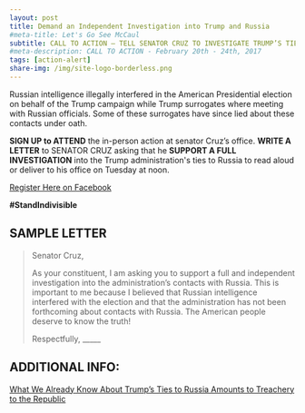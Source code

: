 ```yaml
---
layout: post
title: Demand an Independent Investigation into Trump and Russia
#meta-title: Let's Go See McCaul
subtitle: CALL TO ACTION – TELL SENATOR CRUZ TO INVESTIGATE TRUMP’S TIES TO RUSSIA
#meta-description: CALL TO ACTION - February 20th - 24th, 2017
tags: [action-alert]
share-img: /img/site-logo-borderless.png
---
```

Russian intelligence illegally interfered in the American Presidential election on behalf of the Trump campaign while Trump surrogates where meeting with Russian officials. Some of these surrogates have since lied about these contacts under oath.

**SIGN UP to ATTEND** the in-person action at senator Cruz’s office. **WRITE A LETTER** to SENATOR CRUZ asking that he **SUPPORT A FULL INVESTIGATION** into the Trump administration's ties to Russia to read aloud or deliver to his office on Tuesday at noon.

[Register Here on Facebook](https://www.facebook.com/events/259471934499236/)

**#StandIndivisible**

## SAMPLE LETTER

> Senator Cruz,
>
> As your constituent, I am asking you to support a full and independent
> investigation into the administration’s contacts with Russia. This is
> important to me because I believed that Russian intelligence interfered
> with the election and that the administration has not been forthcoming
> about contacts with Russia. The American people deserve to know the truth!
>
> Respectfully,
> &#95;&#95;&#95;&#95;&#95;

## ADDITIONAL INFO:
[What We Already Know About Trump’s Ties to Russia Amounts to Treachery to the Republic](http://nymag.com/daily/intelligencer/2017/03/trumps-ties-to-russia-amount-to-treachery-to-the-republic.html)
